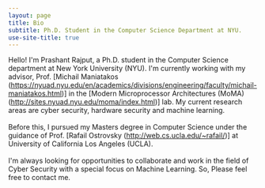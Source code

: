 ```yaml
---
layout: page
title: Bio
subtitle: Ph.D. Student in the Computer Science Department at NYU.
use-site-title: true
---
```


Hello! I'm Prashant Rajput, a Ph.D. student in the Computer Science department at New York University (NYU). I'm currently working with my advisor, Prof. [Michail Maniatakos (https://nyuad.nyu.edu/en/academics/divisions/engineering/faculty/michail-maniatakos.html)] in the [Modern Microprocessor Architectures (MoMA) (http://sites.nyuad.nyu.edu/moma/index.html)] lab. My current research areas are cyber security, hardware security and machine learning.<br /><br />
Before this, I pursued my Masters degree in Computer Science under the guidance of Prof. [Rafail Ostrovsky (http://web.cs.ucla.edu/~rafail/)] at University of California Los Angeles (UCLA).<br /><br />
I'm always looking for opportunities to collaborate and work in the field of Cyber Security with a special focus on Machine Learning. So, Please feel free to contact me.
